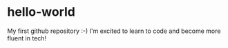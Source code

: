 # hello-world
My first github repository :-)
I'm excited to learn to code and become more fluent in tech!

